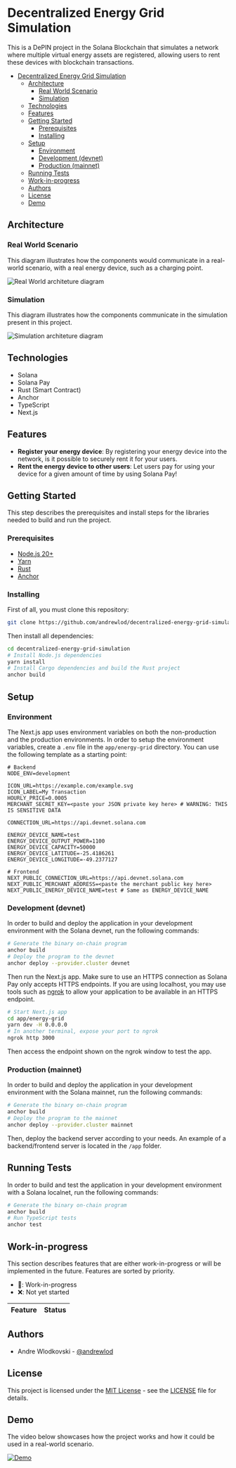 # Decentralized Energy Grid Simulation
This is a DePIN project in the Solana Blockchain that simulates a network where multiple virtual energy assets are registered, allowing users to rent these devices with blockchain transactions.

- [Decentralized Energy Grid Simulation](#decentralized-energy-grid-simulation)
  - [Architecture](#architecture)
    - [Real World Scenario](#real-world-scenario)
    - [Simulation](#simulation)
  - [Technologies](#technologies)
  - [Features](#features)
  - [Getting Started](#getting-started)
    - [Prerequisites](#prerequisites)
    - [Installing](#installing)
  - [Setup](#setup)
    - [Environment](#environment)
    - [Development (devnet)](#development-devnet)
    - [Production (mainnet)](#production-mainnet)
  - [Running Tests](#running-tests)
  - [Work-in-progress](#work-in-progress)
  - [Authors](#authors)
  - [License](#license)
  - [Demo](#demo)

## Architecture
### Real World Scenario
This diagram illustrates how the components would communicate in a real-world scenario, with a real energy device, such as a charging point.

![Real World architeture diagram](assets/architecture.png)

### Simulation
This diagram illustrates how the components communicate in the simulation present in this project.

![Simulation architeture diagram](assets/architecture-simulation.png)

## Technologies
- Solana
- Solana Pay
- Rust (Smart Contract)
- Anchor
- TypeScript
- Next.js

## Features
- **Register your energy device**: By registering your energy device into the network, is it possible to securely rent it for your users.
- **Rent the energy device to other users**: Let users pay for using your device for a given amount of time by using Solana Pay!

## Getting Started
This step describes the prerequisites and install steps for the libraries needed to build and run the project.

### Prerequisites
- [Node.js 20+](https://nodejs.org/en)
- [Yarn](https://yarnpkg.com/getting-started/install)
- [Rust](https://www.rust-lang.org/tools/install)
- [Anchor](https://www.anchor-lang.com/docs/installation)

### Installing
First of all, you must clone this repository:
```sh
git clone https://github.com/andrewlod/decentralized-energy-grid-simulation.git
```

Then install all dependencies:
```sh
cd decentralized-energy-grid-simulation
# Install Node.js dependencies
yarn install
# Install Cargo dependencies and build the Rust project
anchor build
```

## Setup
### Environment
The Next.js app uses environment variables on both the non-production and the production environments. In order to setup the environment variables, create a `.env` file in the `app/energy-grid` directory. You can use the following template as a starting point:
```env
# Backend
NODE_ENV=development

ICON_URL=https://example.com/example.svg
ICON_LABEL=My Transaction
HOURLY_PRICE=0.0005
MERCHANT_SECRET_KEY=<paste your JSON private key here> # WARNING: THIS IS SENSITIVE DATA

CONNECTION_URL=https://api.devnet.solana.com

ENERGY_DEVICE_NAME=test
ENERGY_DEVICE_OUTPUT_POWER=1100
ENERGY_DEVICE_CAPACITY=50000
ENERGY_DEVICE_LATITUDE=-25.4186261
ENERGY_DEVICE_LONGITUDE=-49.2377127

# Frontend
NEXT_PUBLIC_CONNECTION_URL=https://api.devnet.solana.com
NEXT_PUBLIC_MERCHANT_ADDRESS=<paste the merchant public key here>
NEXT_PUBLIC_ENERGY_DEVICE_NAME=test # Same as ENERGY_DEVICE_NAME
```

### Development (devnet)
In order to build and deploy the application in your development environment with the Solana devnet, run the following commands:
```sh
# Generate the binary on-chain program
anchor build
# Deploy the program to the devnet
anchor deploy --provider.cluster devnet
```

Then run the Next.js app. Make sure to use an HTTPS connection as Solana Pay only accepts HTTPS endpoints. If you are using localhost, you may use tools such as [ngrok](https://ngrok.com) to allow your application to be available in an HTTPS endpoint.
```sh
# Start Next.js app
cd app/energy-grid
yarn dev -H 0.0.0.0
# In another terminal, expose your port to ngrok
ngrok http 3000
```

Then access the endpoint shown on the ngrok window to test the app.

### Production (mainnet)
In order to build and deploy the application in your development environment with the Solana mainnet, run the following commands:
```sh
# Generate the binary on-chain program
anchor build
# Deploy the program to the mainnet
anchor deploy --provider.cluster mainnet
```

Then, deploy the backend server according to your needs. An example of a backend/frontend server is located in the `/app` folder.

## Running Tests
In order to build and test the application in your development environment with a Solana localnet, run the following commands:
```sh
# Generate the binary on-chain program
anchor build
# Run TypeScript tests
anchor test
```

## Work-in-progress
This section describes features that are either work-in-progress or will be implemented in the future. Features are sorted by priority.
- 🚧: Work-in-progress
- ❌: Not yet started

| Feature | Status |
|---------|--------|

## Authors
- Andre Wlodkovski - [@andrewlod](https://github.com/andrewlod)

## License
This project is licensed under the [MIT License](https://opensource.org/license/mit) - see the [LICENSE](LICENSE) file for details.

## Demo
The video below showcases how the project works and how it could be used in a real-world scenario.

[![Demo](https://img.youtube.com/vi/0Vc19FPVj_4/maxresdefault.jpg)](https://www.youtube.com/watch?v=0Vc19FPVj_4)